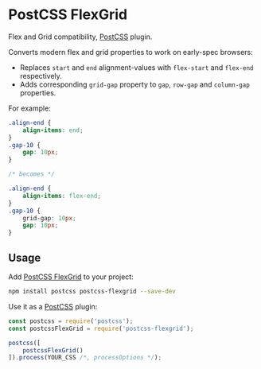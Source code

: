# PostCSS FlexGrid

Flex and Grid compatibility, [PostCSS] plugin.

Converts modern flex and grid properties to work on early-spec browsers:
- Replaces `start` and `end` alignment-values with `flex-start` and `flex-end` respectively.
- Adds corresponding `grid-gap` property to `gap`, `row-gap` and `column-gap` properties.

For example:
```css
.align-end {
    align-items: end;
}
.gap-10 {
    gap: 10px;
}

/* becomes */

.align-end {
    align-items: flex-end;
}
.gap-10 {
    grid-gap: 10px;
    gap: 10px;
}
```

## Usage

Add [PostCSS FlexGrid] to your project:

```bash
npm install postcss postcss-flexgrid --save-dev
```

Use it as a [PostCSS] plugin:

```js
const postcss = require('postcss');
const postcssFlexGrid = require('postcss-flexgrid');

postcss([
    postcssFlexGrid()
]).process(YOUR_CSS /*, processOptions */);
```

[PostCSS]: https://github.com/postcss/postcss
[PostCSS FlexGrid]: https://github.com/Ranivagi/postcss-flexgrid

